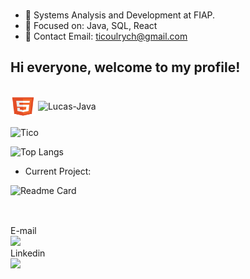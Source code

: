 
###
 
- 🔭 Systems Analysis and Development at FIAP.
- 🌱 Focused on: Java, SQL, React 
- 💬 Contact Email: ticoulrych@gmail.com
 
## Hi everyone, welcome to my profile!

<div style="display: inline_block"><br>
<img align="center" alt="Lucas-HTML" height="30" width="40" src="https://raw.githubusercontent.com/devicons/devicon/master/icons/html5/html5-original.svg">
<img align="center" alt="Lucas-Java" height="30" width="40" src="https://img.shields.io/badge/java-%23ED8B00.svg?style=for-the-badge&logo=java&logoColor=white">

<div style="display: inline_block"><br>
<img align="center" alt="Tico" height="180em"src="https://github-readme-stats.vercel.app/api?username=1tico1&theme=dark&show_icons=true">

 ![Top Langs](https://github-readme-stats.vercel.app/api/top-langs/?username=1tico1\&theme=dark&layout=compact)
 
- Current Project:
  
 ![Readme Card](https://github-readme-stats.vercel.app/api/pin/?username=1tico1&theme=dark&repo=welldone)
  
  ##
<div> 
<br> E-mail <br>
<a href = "mailto:ticoulrych@gmail.com"><img src="https://img.shields.io/badge/-Gmail-%23333?style=for-the-badge&logo=gmail&logoColor=white" target="_blank"></a>
<br> Linkedin <br>
<a href="https://www.linkedin.com/in/thiagou/" target="_blank"><img src="https://img.shields.io/badge/-LinkedIn-%230077B5?style=for-the-badge&logo=linkedin&logoColor=white" target="_blank"></a> 
</div>
